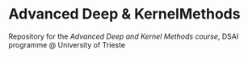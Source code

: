 # Advanced Deep & KernelMethods
Repository for the *Advanced Deep and Kernel Methods course*, DSAI programme @ University of Trieste
